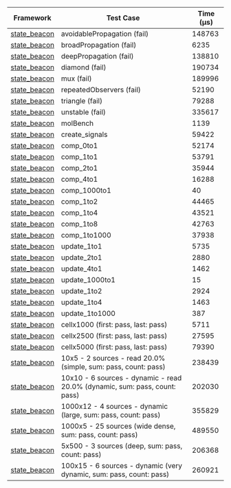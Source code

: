 | Framework | Test Case | Time (μs) |
| --- | --- | --- |
| [state_beacon](https://github.com/jinyus/dart_beacon) | avoidablePropagation (fail) | 148763 |
| [state_beacon](https://github.com/jinyus/dart_beacon) | broadPropagation (fail) | 6235 |
| [state_beacon](https://github.com/jinyus/dart_beacon) | deepPropagation (fail) | 138810 |
| [state_beacon](https://github.com/jinyus/dart_beacon) | diamond (fail) | 190734 |
| [state_beacon](https://github.com/jinyus/dart_beacon) | mux (fail) | 189996 |
| [state_beacon](https://github.com/jinyus/dart_beacon) | repeatedObservers (fail) | 52190 |
| [state_beacon](https://github.com/jinyus/dart_beacon) | triangle (fail) | 79288 |
| [state_beacon](https://github.com/jinyus/dart_beacon) | unstable (fail) | 335617 |
| [state_beacon](https://github.com/jinyus/dart_beacon) | molBench | 1139 |
| [state_beacon](https://github.com/jinyus/dart_beacon) | create_signals | 59422 |
| [state_beacon](https://github.com/jinyus/dart_beacon) | comp_0to1 | 52174 |
| [state_beacon](https://github.com/jinyus/dart_beacon) | comp_1to1 | 53791 |
| [state_beacon](https://github.com/jinyus/dart_beacon) | comp_2to1 | 35944 |
| [state_beacon](https://github.com/jinyus/dart_beacon) | comp_4to1 | 16288 |
| [state_beacon](https://github.com/jinyus/dart_beacon) | comp_1000to1 | 40 |
| [state_beacon](https://github.com/jinyus/dart_beacon) | comp_1to2 | 44465 |
| [state_beacon](https://github.com/jinyus/dart_beacon) | comp_1to4 | 43521 |
| [state_beacon](https://github.com/jinyus/dart_beacon) | comp_1to8 | 42763 |
| [state_beacon](https://github.com/jinyus/dart_beacon) | comp_1to1000 | 37938 |
| [state_beacon](https://github.com/jinyus/dart_beacon) | update_1to1 | 5735 |
| [state_beacon](https://github.com/jinyus/dart_beacon) | update_2to1 | 2880 |
| [state_beacon](https://github.com/jinyus/dart_beacon) | update_4to1 | 1462 |
| [state_beacon](https://github.com/jinyus/dart_beacon) | update_1000to1 | 15 |
| [state_beacon](https://github.com/jinyus/dart_beacon) | update_1to2 | 2924 |
| [state_beacon](https://github.com/jinyus/dart_beacon) | update_1to4 | 1463 |
| [state_beacon](https://github.com/jinyus/dart_beacon) | update_1to1000 | 387 |
| [state_beacon](https://github.com/jinyus/dart_beacon) | cellx1000 (first: pass, last: pass) | 5711 |
| [state_beacon](https://github.com/jinyus/dart_beacon) | cellx2500 (first: pass, last: pass) | 27595 |
| [state_beacon](https://github.com/jinyus/dart_beacon) | cellx5000 (first: pass, last: pass) | 79390 |
| [state_beacon](https://github.com/jinyus/dart_beacon) | 10x5 - 2 sources - read 20.0% (simple, sum: pass, count: pass) | 238439 |
| [state_beacon](https://github.com/jinyus/dart_beacon) | 10x10 - 6 sources - dynamic - read 20.0% (dynamic, sum: pass, count: pass) | 202030 |
| [state_beacon](https://github.com/jinyus/dart_beacon) | 1000x12 - 4 sources - dynamic (large, sum: pass, count: pass) | 355829 |
| [state_beacon](https://github.com/jinyus/dart_beacon) | 1000x5 - 25 sources (wide dense, sum: pass, count: pass) | 489550 |
| [state_beacon](https://github.com/jinyus/dart_beacon) | 5x500 - 3 sources (deep, sum: pass, count: pass) | 206368 |
| [state_beacon](https://github.com/jinyus/dart_beacon) | 100x15 - 6 sources - dynamic (very dynamic, sum: pass, count: pass) | 260921 |
